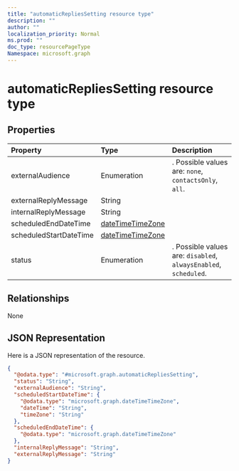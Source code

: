 ```yaml
---
title: "automaticRepliesSetting resource type"
description: ""
author: ""
localization_priority: Normal
ms.prod: ""
doc_type: resourcePageType
Namespace: microsoft.graph
---
```



# automaticRepliesSetting resource type



## Properties
|Property|Type|Description|
|:---|:---|:---|
|externalAudience|Enumeration|. Possible values are: `none`, `contactsOnly`, `all`.|
|externalReplyMessage|String||
|internalReplyMessage|String||
|scheduledEndDateTime|[dateTimeTimeZone](../resources/dateTimeTimeZone.md)||
|scheduledStartDateTime|[dateTimeTimeZone](../resources/dateTimeTimeZone.md)||
|status|Enumeration|. Possible values are: `disabled`, `alwaysEnabled`, `scheduled`.|

## Relationships
None

## JSON Representation
Here is a JSON representation of the resource.
<!-- {
  "blockType": "resource",
  "@odata.type": "microsoft.graph.automaticRepliesSetting"
}
-->
``` json
{
  "@odata.type": "#microsoft.graph.automaticRepliesSetting",
  "status": "String",
  "externalAudience": "String",
  "scheduledStartDateTime": {
    "@odata.type": "microsoft.graph.dateTimeTimeZone",
    "dateTime": "String",
    "timeZone": "String"
  },
  "scheduledEndDateTime": {
    "@odata.type": "microsoft.graph.dateTimeTimeZone"
  },
  "internalReplyMessage": "String",
  "externalReplyMessage": "String"
}
```

